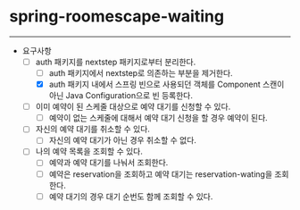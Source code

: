 # spring-roomescape-waiting

--- 
- 요구사항
    - [ ] auth 패키지를 nextstep 패키지로부터 분리한다.
      - [ ] auth 패키지에서 nextstep로 의존하는 부분을 제거한다.
      - [x] auth 패키지 내에서 스프링 빈으로 사용되던 객체를 Component 스캔이 아닌 Java Configuration으로 빈 등록한다.
    - [ ] 이미 예약이 된 스케줄 대상으로 예약 대기를 신청할 수 있다.
      - [ ] 예약이 없는 스케줄에 대해서 예약 대기 신청을 할 경우 예약이 된다.
    - [ ] 자신의 예약 대기를 취소할 수 있다.
      - [ ] 자신의 예약 대기가 아닌 경우 취소할 수 없다.
    - [ ] 나의 예약 목록을 조회할 수 있다.
      - [ ] 예약과 예약 대기를 나눠서 조회한다.
      - [ ] 예약은 reservation을 조회하고 예약 대기는 reservation-wating을 조회한다.
      - [ ] 예약 대기의 경우 대기 순번도 함께 조회할 수 있다.